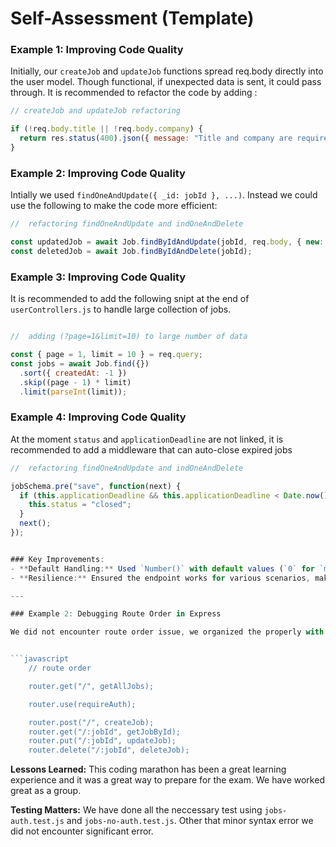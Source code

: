 # Self-Assessment (Template)

### Example 1: Improving Code Quality

Initially, our `createJob` and `updateJob` functions spread  req.body directly into the user model. Though functional,  if unexpected data is sent, it could pass through. 
It is recommended to refactor the code by adding :

```javascript
// createJob and updateJob refactoring

if (!req.body.title || !req.body.company) {
  return res.status(400).json({ message: "Title and company are required" });
}

```

### Example 2: Improving Code Quality

Intially we used `findOneAndUpdate({ _id: jobId }, ...)`. Instead we could use the following to make the code more efficient:

```javascript
//  refactoring findOneAndUpdate and indOneAndDelete

const updatedJob = await Job.findByIdAndUpdate(jobId, req.body, { new: true });
const deletedJob = await Job.findByIdAndDelete(jobId);


```

### Example 3: Improving Code Quality

It is recommended to add the following snipt at the end of `userControllers.js` to handle large collection of jobs.

```javascript

//  adding (?page=1&limit=10) to large number of data

const { page = 1, limit = 10 } = req.query;
const jobs = await Job.find({})
  .sort({ createdAt: -1 })
  .skip((page - 1) * limit)
  .limit(parseInt(limit));

```

### Example 4: Improving Code Quality

At the moment `status` and `applicationDeadline` are not linked, it is recommended to add a middleware that can auto-close 
expired jobs

```javascript
//  refactoring findOneAndUpdate and indOneAndDelete

jobSchema.pre("save", function(next) {
  if (this.applicationDeadline && this.applicationDeadline < Date.now()) {
    this.status = "closed";
  }
  next();
});


### Key Improvements:
- **Default Handling:** Used `Number()` with default values (`0` for `minSalary`, `Infinity` for `maxSalary`) to handle missing or invalid inputs.
- **Resilience:** Ensured the endpoint works for various scenarios, making it more user-friendly and robust.

---

### Example 2: Debugging Route Order in Express

We did not encounter route order issue, we organized the properly with the `requireAuth` kept at the right place to pretect protected routes. Here is how our routes are organized:  


```javascript
    // route order

    router.get("/", getAllJobs);

    router.use(requireAuth);

    router.post("/", createJob);
    router.get("/:jobId", getJobById);
    router.put("/:jobId", updateJob);
    router.delete("/:jobId", deleteJob);
```

**Lessons Learned:** 
This coding marathon has been a great learning experience and it was a great way to prepare for the exam. We have worked great as a group.  

 **Testing Matters:** We have done all the neccessary test using `jobs-auth.test.js` and `jobs-no-auth.test.js`. Other that minor syntax error we did not encounter significant error.


